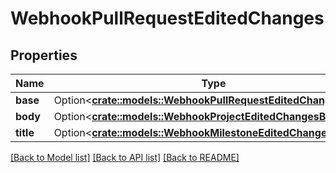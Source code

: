 # WebhookPullRequestEditedChanges

## Properties

Name | Type | Description | Notes
------------ | ------------- | ------------- | -------------
**base** | Option<[**crate::models::WebhookPullRequestEditedChangesBase**](webhook_pull_request_edited_changes_base.md)> |  | [optional]
**body** | Option<[**crate::models::WebhookProjectEditedChangesBody**](webhook_project_edited_changes_body.md)> |  | [optional]
**title** | Option<[**crate::models::WebhookMilestoneEditedChangesTitle**](webhook_milestone_edited_changes_title.md)> |  | [optional]

[[Back to Model list]](../README.md#documentation-for-models) [[Back to API list]](../README.md#documentation-for-api-endpoints) [[Back to README]](../README.md)


